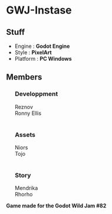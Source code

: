 # GWJ-Instase

<h2>Stuff</h2>
<ul>
  <li>Engine : <strong>Godot Engine</strong></li>
  <li>Style : <strong>PixelArt</strong></li>
  <li>Platform : <strong>PC Windows</strong></li>
</ul>

<h2>Members</h2>
<ul style="list-style:none">
  <h3>Developpment</h3>
    <li>Reznov</li>
    <li>Ronny Ellis</li>
  <br/>
  <h3>Assets</h3>
    <li>Niors</li>
    <li>Tojo</li>
  <br/>
  <h3>Story</h3>
    <li>Mendrika</li>
    <li>Rhorho</li>
</ul>


<strong>Game made for the Godot Wild Jam #82</strong>
